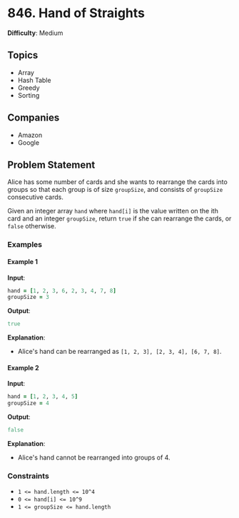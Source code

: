 # 846. Hand of Straights

**Difficulty**: Medium

## Topics
- Array
- Hash Table
- Greedy
- Sorting

## Companies
- Amazon
- Google

## Problem Statement

Alice has some number of cards and she wants to rearrange the cards into groups so that each group is of size `groupSize`, and consists of `groupSize` consecutive cards.

Given an integer array `hand` where `hand[i]` is the value written on the ith card and an integer `groupSize`, return `true` if she can rearrange the cards, or `false` otherwise.

### Examples

#### Example 1

**Input**:
```ruby
hand = [1, 2, 3, 6, 2, 3, 4, 7, 8]
groupSize = 3
```

**Output**:
```ruby
true
```

**Explanation**:
- Alice's hand can be rearranged as `[1, 2, 3], [2, 3, 4], [6, 7, 8]`.

#### Example 2

**Input**:
```ruby
hand = [1, 2, 3, 4, 5]
groupSize = 4
```

**Output**:
```ruby
false
```

**Explanation**:
- Alice's hand cannot be rearranged into groups of 4.

### Constraints

- `1 <= hand.length <= 10^4`
- `0 <= hand[i] <= 10^9`
- `1 <= groupSize <= hand.length`
